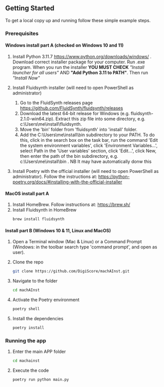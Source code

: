 <!-- GETTING STARTED -->
## Getting Started

To get a local copy up and running follow these simple example steps.

### Prerequisites

#### Windows install part A (checked on Windows 10 and 11)

1. Install Python 3.11.7 https://www.python.org/downloads/windows/ . Download correct installer package for your computer. Run .exe program. When you run the installer **YOU MUST CHECK** *"Install launcher for all users"* AND **"Add Python 3.11 to PATH"**. Then run *"Install Now"*

2. Install Fluidsynth installer (will need to open PowerShell as administrator)
   1. Go to the FluidSynth releases page https://github.com/FluidSynth/fluidsynth/releases
   2. Download the latest 64-bit release for Windows (e.g. fluidsynth-2.1.0-win64.zip). Extract this zip file into some directory, e.g. c:\Users\me\install\fluidsynth.
   3. Move the 'bin' folder from 'fluidsynth' into 'install' folder.
   4. Add the C:\Users\me\install\bin subdirectory to your PATH. To do this, click in the search box on the task bar, run the command 'Edit the system environment variables', click 'Environment Variables…', select Path in the 'User variables' section, click 'Edit…', click New, then enter the path of the bin subdirectory, e.g. c:\Users\me\install\bin . NB It may have automatically donw this

3. Install Poetry with the official installer (will need to open PowerShell as administrator). Follow the instructions at: https://python-poetry.org/docs/#installing-with-the-official-installer

#### MacOS install part A

1. Install HomeBrew. Follow instructions at: https://brew.sh/
2. Install Fluidsynth in HomeBrew
   ```sh
   brew install fluidsynth
   ```
   
#### Install part B (Windows 10 & 11, Linux and MacOS)

1. Open a Terminal window (Mac & Linux) or a Command Prompt (Windows: in the toolbar search type 'command prompt', and open as user).

2. Clone the repo
   ```sh
   git clone https://github.com/DigiScore/machAInst.git
   ```
3. Navigate to the folder
   ```sh
   cd machAInst
   ```
4. Activate the Poetry environment
   ```sh
   poetry shell
   ```
5. Install the dependencies
   ```sh
   poetry install
   ```


### Running the app

1. Enter the main APP folder
   ```sh
   cd machainst
   ```
2. Execute the code
   ```sh
   poetry run python main.py
   ```
